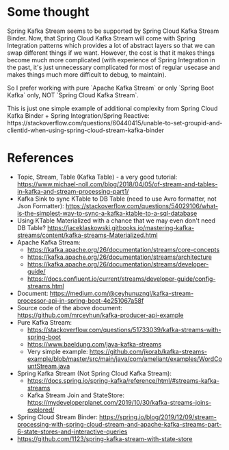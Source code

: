 # Some thought
Spring Kafka Stream seems to be supported by Spring Cloud Kafka Stream Binder.
Now, that Spring Cloud Kafka Stream will come with Spring Integration patterns which provides a lot of abstract layers so that we can swap different things if we want.
However, the cost is that it makes things become much more complicated (with experience of Spring Integration in the past, it's just unnecessary complicated for most of regular usecase and makes things much more difficult to debug, to maintain).
<p/>
So I prefer working with pure `Apache Kafka Stream` or only `Spring Boot Kafka` only, NOT `Spring Cloud Kafka Stream`.
<p/>
This is just one simple example of additional complexity from Spring Cloud Kafka Binder + Spring Integration/Spring Reactive: <br/>
https://stackoverflow.com/questions/60440415/unable-to-set-groupid-and-clientid-when-using-spring-cloud-stream-kafka-binder 

# References
- Topic, Stream, Table (Kafka Table) - a very good tutorial: https://www.michael-noll.com/blog/2018/04/05/of-stream-and-tables-in-kafka-and-stream-processing-part1/
- Kafka Sink to sync KTable to DB Table (need to use Avro formatter, not Json Formatter): https://stackoverflow.com/questions/54029106/what-is-the-simplest-way-to-sync-a-kafka-ktable-to-a-sql-database
- Using KTable Materialized with a chance that we may even don't need DB Table? https://jaceklaskowski.gitbooks.io/mastering-kafka-streams/content/kafka-streams-Materialized.html
- Apache Kafka Stream:
    - https://kafka.apache.org/26/documentation/streams/core-concepts
    - https://kafka.apache.org/26/documentation/streams/architecture 
    - https://kafka.apache.org/26/documentation/streams/developer-guide/
    - https://docs.confluent.io/current/streams/developer-guide/config-streams.html
- Document: https://medium.com/@ceyhunuzngl/kafka-stream-processor-api-in-spring-boot-4e251067a58f
- Source code of the above document: https://github.com/mrceyhun/kafka-producer-api-example
- Pure Kafka Stream: 
    - https://stackoverflow.com/questions/51733039/kafka-streams-with-spring-boot
    - https://www.baeldung.com/java-kafka-streams
    - Very simple example: https://github.com/jkorab/kafka-streams-example/blob/master/src/main/java/com/ameliant/examples/WordCountStream.java
- Spring Kafka Stream (Not Spring Cloud Kafka Stream): 
    - https://docs.spring.io/spring-kafka/reference/html/#streams-kafka-streams
    - Kafka Stream Join and StateStore: https://mydeveloperplanet.com/2019/10/30/kafka-streams-joins-explored/     
- Spring Cloud Stream Binder: https://spring.io/blog/2019/12/09/stream-processing-with-spring-cloud-stream-and-apache-kafka-streams-part-6-state-stores-and-interactive-queries
- https://github.com/1123/spring-kafka-stream-with-state-store